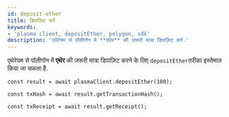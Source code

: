 ```yaml
---
id: deposit-ether
title: डिपाज़िट करें
keywords:
- 'plasma client, depositEther, polygon, sdk'
description: 'एथेरेयम से पॉलीगॉन में **एथेर** की ज़रूरी मात्रा डिपाज़िट करें.'
---
```


एथेरेयम से पॉलीगॉन में **एथेर** की ज़रूरी मात्रा डिपाज़िट करने के लिए `depositEther`तरीका इस्तेमाल किया जा सकता है.

```
const result = await plasmaClient.depositEther(100);

const txHash = await result.getTransactionHash();

const txReceipt = await result.getReceipt();

```
